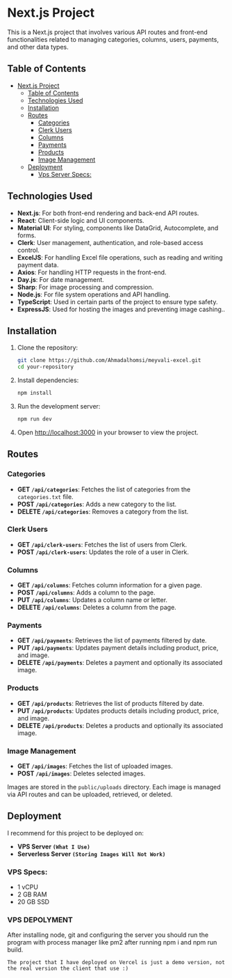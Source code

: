 # Next.js Project

This is a Next.js project that involves various API routes and front-end functionalities related to managing categories, columns, users, payments, and other data types.

## Table of Contents

- [Next.js Project](#nextjs-project)
  - [Table of Contents](#table-of-contents)
  - [Technologies Used](#technologies-used)
  - [Installation](#installation)
  - [Routes](#routes)
    - [Categories](#categories)
    - [Clerk Users](#clerk-users)
    - [Columns](#columns)
    - [Payments](#payments)
    - [Products](#products)
    - [Image Management](#image-management)
  - [Deployment](#deployment)
    - [Vps Server Specs:](#vps-server-specs)


## Technologies Used

- **Next.js**: For both front-end rendering and back-end API routes.
- **React**: Client-side logic and UI components.
- **Material UI**: For styling, components like DataGrid, Autocomplete, and forms.
- **Clerk**: User management, authentication, and role-based access control.
- **ExcelJS**: For handling Excel file operations, such as reading and writing payment data.
- **Axios**: For handling HTTP requests in the front-end.
- **Day.js**: For date management.
- **Sharp**: For image processing and compression.
- **Node.js**: For file system operations and API handling.
- **TypeScript**: Used in certain parts of the project to ensure type safety.
- **ExpressJS**: Used for hosting the images and preventing image cashing..

## Installation

1. Clone the repository:
    ```bash
    git clone https://github.com/Ahmadalhomsi/meyvali-excel.git
    cd your-repository
    ```

2. Install dependencies:
    ```bash
    npm install
    ```

3. Run the development server:
    ```bash
    npm run dev
    ```

4. Open [http://localhost:3000](http://localhost:3000) in your browser to view the project.

## Routes
### Categories

- **GET `/api/categories`**: Fetches the list of categories from the `categories.txt` file.
- **POST `/api/categories`**: Adds a new category to the list.
- **DELETE `/api/categories`**: Removes a category from the list.

### Clerk Users

- **GET `/api/clerk-users`**: Fetches the list of users from Clerk.
- **POST `/api/clerk-users`**: Updates the role of a user in Clerk.

### Columns

- **GET `/api/columns`**: Fetches column information for a given page.
- **POST `/api/columns`**: Adds a column to the page.
- **PUT `/api/columns`**: Updates a column name or letter.
- **DELETE `/api/columns`**: Deletes a column from the page.

### Payments

- **GET `/api/payments`**: Retrieves the list of payments filtered by date.
- **PUT `/api/payments`**: Updates payment details including product, price, and image.
- **DELETE `/api/payments`**: Deletes a payment and optionally its associated image.
  
### Products

- **GET `/api/products`**: Retrieves the list of products filtered by date.
- **PUT `/api/products`**: Updates products details including product, price, and image.
- **DELETE `/api/products`**: Deletes a products and optionally its associated image.

### Image Management

- **GET `/api/images`**: Fetches the list of uploaded images.
- **POST `/api/images`**: Deletes selected images.

Images are stored in the `public/uploads` directory. Each image is managed via API routes and can be uploaded, retrieved, or deleted.

## Deployment

I recommend for this project to be deployed on:

- **VPS Server `(What I Use)`**
- **Serverless Server `(Storing Images Will Not Work)`**

### VPS Specs:

- 1 vCPU
- 2 GB RAM
- 20 GB SSD

### VPS DEPOLYMENT
After installing node, git and configuring the server you should run the program with process manager like pm2 after running npm i and npm run build.

`The project that I have deployed on Vercel is just a demo version, not the real version the client that use :)`

